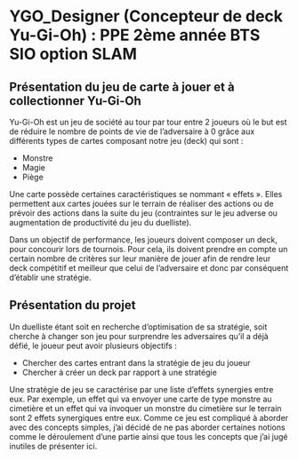 # YGO_Designer (Concepteur de deck Yu-Gi-Oh) : PPE 2ème année BTS SIO option SLAM
 
## Présentation du jeu de carte à jouer et à collectionner Yu-Gi-Oh

Yu-Gi-Oh est un jeu de société au tour par tour entre 2 joueurs où le but est de réduire le nombre de points de vie de l’adversaire à 0 grâce aux différents types de cartes composant notre jeu (deck) qui sont :
 
* Monstre
* Magie
* Piège

Une carte possède certaines caractéristiques se nommant « effets ». Elles permettent aux cartes jouées sur le terrain de réaliser des actions ou de prévoir des actions dans la suite du jeu (contraintes sur le jeu adverse ou augmentation de productivité du jeu du duelliste).

Dans un objectif de performance, les joueurs doivent composer un deck, pour concourir lors de tournois. Pour cela, ils doivent prendre en compte un certain nombre de critères sur leur manière de jouer afin de rendre leur deck compétitif et meilleur que celui de l’adversaire et donc par conséquent d’établir une stratégie.

## Présentation du projet

Un duelliste étant soit en recherche d’optimisation de sa stratégie, soit cherche à changer son jeu pour surprendre les adversaires qu’il a déjà défié, le joueur peut avoir plusieurs objectifs : 

* Chercher des cartes entrant dans la stratégie de jeu du joueur 
* Chercher à créer un deck par rapport à une stratégie

Une stratégie de jeu se caractérise par une liste d’effets synergies entre eux. Par exemple, un effet qui va envoyer une carte de type monstre au cimetière et un effet qui va invoquer un monstre du cimetière sur le terrain sont 2 effets synergiques entre eux.
Comme ce jeu est compliqué à aborder avec des concepts simples, j’ai décidé de ne pas aborder certaines notions comme le déroulement d’une partie ainsi que tous les concepts que j’ai jugé inutiles de présenter ici.	
